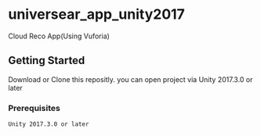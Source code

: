 # universear_app_unity2017
Cloud Reco App(Using Vuforia)

## Getting Started

Download or Clone this repositly.
you can open project via Unity 2017.3.0 or later

### Prerequisites

```
Unity 2017.3.0 or later
```
